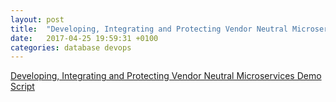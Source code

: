 ```yaml
---
layout: post
title:  "Developing, Integrating and Protecting Vendor Neutral Microservices Demo Script"
date:   2017-04-25 19:59:31 +0100
categories: database devops 
---
```


[Developing, Integrating and Protecting Vendor Neutral Microservices Demo Script](https://github.com/OracleNATD/vendor-neutral-microservices)